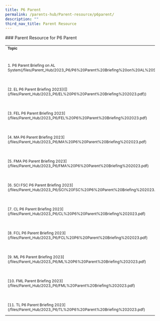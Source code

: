 ```yaml
---
title: P6 Parent
permalink: /parents-hub/Parent-resource/p6parent/
description: ""
third_nav_title: Parent Resource
---
```

[](/files/Parent_Hub/2023_P6/P6%20Parent%20Briefing%20on%20AL%20System.pdf)### Parent Resource for P6 Parent

<table border="0" cellpadding="0" cellspacing="0" style="width:482px">
	<thead>
	</thead>
	<tbody>
		<tr>
			<td style="width:264px"><span style="font-size:12px"><span style="font-family:Arial,Helvetica,sans-serif"><strong>Topic</strong></span></span></td>
			<td style="width:209px"><span style="font-size:12px"><span style="font-family:Arial,Helvetica,sans-serif"><strong>Date</strong></span></span></td>
		</tr>
		<tr>
			<td style="width:264px">&nbsp;</td>
			<td style="width:209px">&nbsp;</td>
		</tr>
		<tr>
			<td style="width:264px"><span style="font-size:12px">1. P6 Parent Briefing on AL System(/files/Parent_Hub/2023_P6/P6%20Parent%20Briefing%20on%20AL%20System.pdf)</span></td>
			<td style="width:209px"><span style="font-size:12px">3 Feb 2023</span></td>
		</tr>
		<tr>
			<td style="width:264px">&nbsp;</td>
			<td style="width:209px">&nbsp;</td>
		</tr>
		<tr>
			<td style="width:264px"><span style="font-size:12px">[2. EL P6 Parent Briefing 2023]([](/files/Parent_Hub/2023_P6/EL%20P6%20Parent%20Briefing%202023.pdf))</span></td>
			<td style="width:209px"><span style="font-size:12px">3 Feb 2023</span></td>
		</tr>
		<tr>
			<td style="width:264px">&nbsp;</td>
			<td style="width:209px">&nbsp;</td>
		</tr>
		<tr>
			<td style="width:264px"><span style="font-size:12px">[3. FEL P6 Parent Briefing 2023](/files/Parent_Hub/2023_P6/FEL%20P6%20Parent%20Briefing%202023.pdf)</span></td>
			<td style="width:209px"><span style="font-size:12px">3 Feb 2023</span></td>
		</tr>
		<tr>
			<td style="width:264px">&nbsp;</td>
			<td style="width:209px">&nbsp;</td>
		</tr>
		<tr>
			<td style="width:264px"><span style="font-size:12px">[4. MA P6 Parent Briefing 2023](/files/Parent_Hub/2023_P6/MA%20P6%20Parent%20Briefing%202023.pdf)</span></td>
			<td style="width:209px"><span style="font-size:12px">3 Feb 2023</span></td>
		</tr>
		<tr>
			<td style="width:264px">&nbsp;</td>
			<td style="width:209px">&nbsp;</td>
		</tr>
		<tr>
			<td style="width:264px"><span style="font-size:12px">[5. FMA P6 Parent Briefing 2023](/files/Parent_Hub/2023_P6/FMA%20P6%20Parent%20Briefing%202023.pdf)</span></td>
			<td style="width:209px"><span style="font-size:12px">3 Feb 2023</span></td>
		</tr>
		<tr>
			<td style="width:264px">&nbsp;</td>
			<td style="width:209px">&nbsp;</td>
		</tr>
		<tr>
			<td style="width:264px"><span style="font-size:12px">[6. SCI FSC P6 Parent Briefing 2023](/files/Parent_Hub/2023_P6/SCI%20FSC%20P6%20Parent%20Briefing%202023.pdf)</span></td>
			<td style="width:209px"><span style="font-size:12px">3 Feb 2023</span></td>
		</tr>
		<tr>
			<td style="width:264px">&nbsp;</td>
			<td style="width:209px">&nbsp;</td>
		</tr>
		<tr>
			<td style="width:264px"><span style="font-size:12px">[7. CL P6 Parent Briefing 2023](/files/Parent_Hub/2023_P6/CL%20P6%20Parent%20Briefing%202023.pdf)</span></td>
			<td style="width:209px"><span style="font-size:12px">3 Feb 2023</span></td>
		</tr>
		<tr>
			<td style="width:264px">&nbsp;</td>
			<td style="width:209px">&nbsp;</td>
		</tr>
		<tr>
			<td style="width:264px"><span style="font-size:12px">[8. FCL P6 Parent Briefing 2023](/files/Parent_Hub/2023_P6/FCL%20P6%20Parent%20Briefing%202023.pdf)</span></td>
			<td style="width:209px"><span style="font-size:12px">3 Feb 2023</span></td>
		</tr>
		<tr>
			<td style="width:264px">&nbsp;</td>
			<td style="width:209px">&nbsp;</td>
		</tr>
		<tr>
			<td style="width:264px"><span style="font-size:12px">[9. ML P6 Parent Briefing 2023](/files/Parent_Hub/2023_P6/ML%20P6%20Parent%20Briefing%202023.pdf)</span></td>
			<td style="width:209px"><span style="font-size:12px">3 Feb 2023</span></td>
		</tr>
		<tr>
			<td style="width:264px">&nbsp;</td>
			<td style="width:209px">&nbsp;</td>
		</tr>
		<tr>
			<td style="width:264px"><span style="font-size:12px">[10. FML Parent Briefing 2023](/files/Parent_Hub/2023_P6/FML%20Parent%20Briefing%202023.pdf)</span></td>
			<td style="width:209px"><span style="font-size:12px">3 Feb 2023</span></td>
		</tr>
		<tr>
			<td style="width:264px">&nbsp;</td>
			<td style="width:209px">&nbsp;</td>
		</tr>
		<tr>
			<td style="width:264px"><span style="font-size:12px">[11. TL P6 Parent Briefing 2023](/files/Parent_Hub/2023_P6/TL%20P6%20Parent%20Briefing%202023.pdf)</span></td>
			<td style="width:209px"><span style="font-size:12px">3 Feb 2023</span></td>
		</tr>
	</tbody>
</table>

<p>&nbsp;</p>